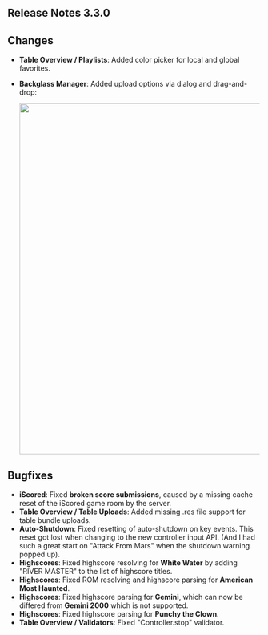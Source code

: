 ## Release Notes 3.3.0

## Changes

- **Table Overview / Playlists**: Added color picker for local and global favorites.
- **Backglass Manager**: Added upload options via dialog and drag-and-drop:

  <img src="https://raw.githubusercontent.com/syd711/vpin-studio/main/documentation/tables/backglass-manager-dnd.png" width="700" />


## Bugfixes

- **iScored**: Fixed **broken score submissions**, caused by a missing cache reset of the iScored game room by the server.
- **Table Overview / Table Uploads**: Added missing .res file support for table bundle uploads.
- **Auto-Shutdown**: Fixed resetting of auto-shutdown on key events. This reset got lost when changing to the new controller input API. (And I had such a great start on "Attack From Mars" when the shutdown warning popped up). 
- **Highscores**: Fixed highscore resolving for **White Water** by adding "RIVER MASTER" to the list of highscore titles.
- **Highscores**: Fixed ROM resolving and highscore parsing for **American Most Haunted**.
- **Highscores**: Fixed highscore parsing for **Gemini**, which can now be differed from **Gemini 2000** which is not supported.
- **Highscores**: Fixed highscore parsing for **Punchy the Clown**.
- **Table Overview / Validators**: Fixed "Controller.stop" validator.